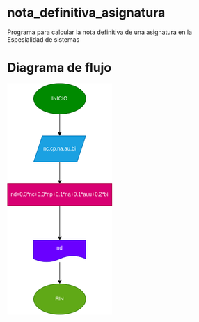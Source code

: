 # nota_definitiva_asignatura
Programa para calcular la nota definitiva de una asignatura en la Espesialidad de sistemas

# Diagrama de flujo
![Diagrama de flujo](diagrama.png "Diagrama de flujo")
